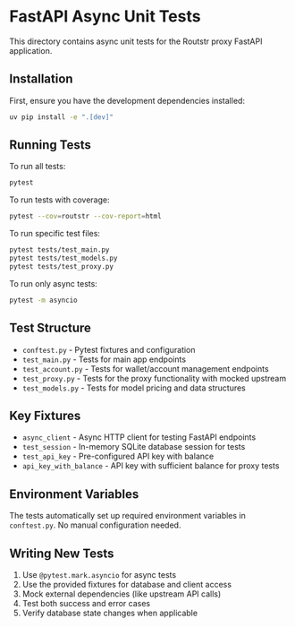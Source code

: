 # FastAPI Async Unit Tests

This directory contains async unit tests for the Routstr proxy FastAPI application.

## Installation

First, ensure you have the development dependencies installed:

```bash
uv pip install -e ".[dev]"
```

## Running Tests

To run all tests:

```bash
pytest
```

To run tests with coverage:

```bash
pytest --cov=routstr --cov-report=html
```

To run specific test files:

```bash
pytest tests/test_main.py
pytest tests/test_models.py
pytest tests/test_proxy.py
```

To run only async tests:

```bash
pytest -m asyncio
```

## Test Structure

- `conftest.py` - Pytest fixtures and configuration
- `test_main.py` - Tests for main app endpoints
- `test_account.py` - Tests for wallet/account management endpoints
- `test_proxy.py` - Tests for the proxy functionality with mocked upstream
- `test_models.py` - Tests for model pricing and data structures

## Key Fixtures

- `async_client` - Async HTTP client for testing FastAPI endpoints
- `test_session` - In-memory SQLite database session for tests
- `test_api_key` - Pre-configured API key with balance
- `api_key_with_balance` - API key with sufficient balance for proxy tests

## Environment Variables

The tests automatically set up required environment variables in `conftest.py`. No manual configuration needed.

## Writing New Tests

1. Use `@pytest.mark.asyncio` for async tests
2. Use the provided fixtures for database and client access
3. Mock external dependencies (like upstream API calls)
4. Test both success and error cases
5. Verify database state changes when applicable
